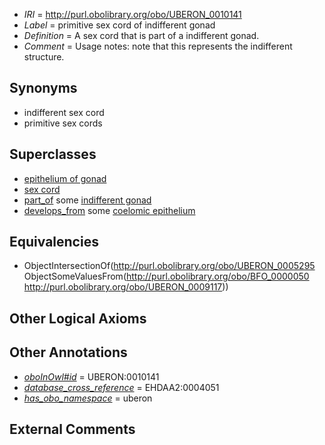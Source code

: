  * *IRI* = http://purl.obolibrary.org/obo/UBERON_0010141
 * *Label* = primitive sex cord of indifferent gonad
 * *Definition* = A sex cord that is part of a indifferent gonad.
 * *Comment* = Usage notes: note that this represents the indifferent structure.

## Synonyms

 * indifferent sex cord
 * primitive sex cords

## Superclasses

 * [epithelium of gonad](../../UBERON/09/UBERON_0004909.md)
 * [sex cord](../../UBERON/95/UBERON_0005295.md)
 * [part_of](../../BFO/50/BFO_0000050.md) some [indifferent gonad](../../UBERON/17/UBERON_0009117.md)
 * [develops_from](../../RO/02/RO_0002202.md) some [coelomic epithelium](../../UBERON/91/UBERON_0005891.md)

## Equivalencies

 * ObjectIntersectionOf(<http://purl.obolibrary.org/obo/UBERON_0005295> ObjectSomeValuesFrom(<http://purl.obolibrary.org/obo/BFO_0000050> <http://purl.obolibrary.org/obo/UBERON_0009117>))

## Other Logical Axioms


## Other Annotations

 * *[oboInOwl#id](../../id/oboInOwl#id.md)* = UBERON:0010141
 * *[database_cross_reference](../../ef/oboInOwl#hasDbXref.md)* = EHDAA2:0004051
 * *[has_obo_namespace](../../ce/oboInOwl#hasOBONamespace.md)* = uberon

## External Comments

